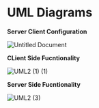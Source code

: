 # UML Diagrams

**Server Client Configuration**

![Untitled Document](https://user-images.githubusercontent.com/71487954/98637426-6858bf80-234e-11eb-8d3c-4f99dd401cef.jpg)

**CLient Side Fucntionality**

![UML2 (1) (1)](https://user-images.githubusercontent.com/71481753/98637785-efa63300-234e-11eb-93c2-42c79e4f02c6.png)

**Server Side Fucntionality**

![UML2 (3)](https://user-images.githubusercontent.com/71481753/98637967-3562fb80-234f-11eb-8d4b-6c56e1d082f4.png)

